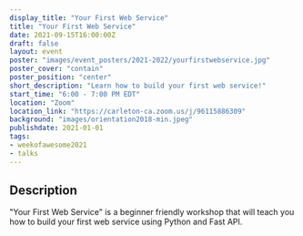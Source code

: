 ```yaml
---
display_title: "Your First Web Service"
title: "Your First Web Service"
date: 2021-09-15T16:00:00Z
draft: false
layout: event
poster: "images/event_posters/2021-2022/yourfirstwebservice.jpg"
poster_cover: "contain"
poster_position: "center"
short_description: "Learn how to build your first web service!"
start_time: "6:00 - 7:00 PM EDT"
location: "Zoom"
location_link: "https://carleton-ca.zoom.us/j/96115886309"
background: "images/orientation2018-min.jpeg"
publishdate: 2021-01-01
tags:
- weekofawesome2021
- talks
---
```


## Description

"Your First Web Service" is a beginner friendly workshop that will teach you how to build your first web service using Python and Fast API.